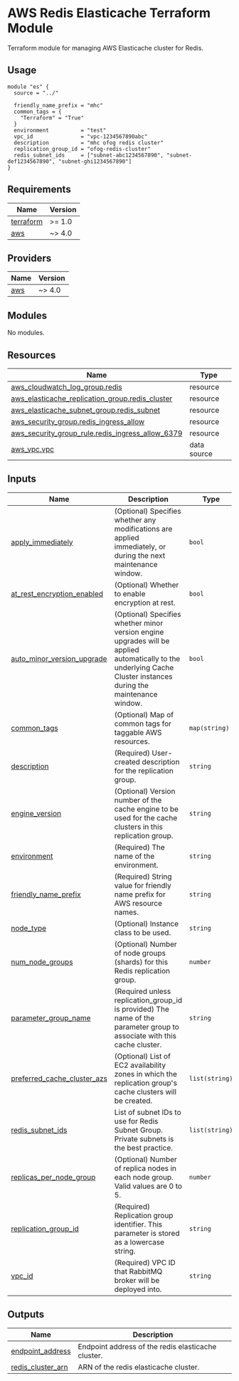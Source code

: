 # AWS Redis Elasticache Terraform Module

Terraform module for managing AWS Elasticache cluster for Redis.

## Usage

```
module "es" {
  source = "../"

  friendly_name_prefix = "mhc"
  common_tags = {
    "Terraform" = "True"
  }
  environment          = "test"
  vpc_id               = "vpc-1234567890abc"
  description          = "mhc ofog redis cluster"
  replication_group_id = "ofog-redis-cluster"
  redis_subnet_ids     = ["subnet-abc1234567890", "subnet-def1234567890", "subnet-ghi1234567890"]
}
```

<!-- BEGIN_TF_DOCS -->
## Requirements

| Name | Version |
|------|---------|
| <a name="requirement_terraform"></a> [terraform](#requirement\_terraform) | >= 1.0 |
| <a name="requirement_aws"></a> [aws](#requirement\_aws) | ~> 4.0 |

## Providers

| Name | Version |
|------|---------|
| <a name="provider_aws"></a> [aws](#provider\_aws) | ~> 4.0 |

## Modules

No modules.

## Resources

| Name | Type |
|------|------|
| [aws_cloudwatch_log_group.redis](https://registry.terraform.io/providers/hashicorp/aws/latest/docs/resources/cloudwatch_log_group) | resource |
| [aws_elasticache_replication_group.redis_cluster](https://registry.terraform.io/providers/hashicorp/aws/latest/docs/resources/elasticache_replication_group) | resource |
| [aws_elasticache_subnet_group.redis_subnet](https://registry.terraform.io/providers/hashicorp/aws/latest/docs/resources/elasticache_subnet_group) | resource |
| [aws_security_group.redis_ingress_allow](https://registry.terraform.io/providers/hashicorp/aws/latest/docs/resources/security_group) | resource |
| [aws_security_group_rule.redis_ingress_allow_6379](https://registry.terraform.io/providers/hashicorp/aws/latest/docs/resources/security_group_rule) | resource |
| [aws_vpc.vpc](https://registry.terraform.io/providers/hashicorp/aws/latest/docs/data-sources/vpc) | data source |

## Inputs

| Name | Description | Type | Default | Required |
|------|-------------|------|---------|:--------:|
| <a name="input_apply_immediately"></a> [apply\_immediately](#input\_apply\_immediately) | (Optional) Specifies whether any modifications are applied immediately, or during the next maintenance window. | `bool` | `true` | no |
| <a name="input_at_rest_encryption_enabled"></a> [at\_rest\_encryption\_enabled](#input\_at\_rest\_encryption\_enabled) | (Optional) Whether to enable encryption at rest. | `bool` | `true` | no |
| <a name="input_auto_minor_version_upgrade"></a> [auto\_minor\_version\_upgrade](#input\_auto\_minor\_version\_upgrade) | (Optional) Specifies whether minor version engine upgrades will be applied automatically to the underlying Cache Cluster instances during the maintenance window. | `bool` | `true` | no |
| <a name="input_common_tags"></a> [common\_tags](#input\_common\_tags) | (Optional) Map of common tags for taggable AWS resources. | `map(string)` | `{}` | no |
| <a name="input_description"></a> [description](#input\_description) | (Required) User-created description for the replication group. | `string` | n/a | yes |
| <a name="input_engine_version"></a> [engine\_version](#input\_engine\_version) | (Optional) Version number of the cache engine to be used for the cache clusters in this replication group. | `string` | `"6.x"` | no |
| <a name="input_environment"></a> [environment](#input\_environment) | (Required) The name of the environment. | `string` | n/a | yes |
| <a name="input_friendly_name_prefix"></a> [friendly\_name\_prefix](#input\_friendly\_name\_prefix) | (Required) String value for friendly name prefix for AWS resource names. | `string` | n/a | yes |
| <a name="input_node_type"></a> [node\_type](#input\_node\_type) | (Optional) Instance class to be used. | `string` | `"cache.m5.large"` | no |
| <a name="input_num_node_groups"></a> [num\_node\_groups](#input\_num\_node\_groups) | (Optional) Number of node groups (shards) for this Redis replication group. | `number` | `1` | no |
| <a name="input_parameter_group_name"></a> [parameter\_group\_name](#input\_parameter\_group\_name) | (Required unless replication\_group\_id is provided) The name of the parameter group to associate with this cache cluster. | `string` | `"default.redis6.x"` | no |
| <a name="input_preferred_cache_cluster_azs"></a> [preferred\_cache\_cluster\_azs](#input\_preferred\_cache\_cluster\_azs) | (Optional) List of EC2 availability zones in which the replication group's cache clusters will be created. | `list(string)` | `[]` | no |
| <a name="input_redis_subnet_ids"></a> [redis\_subnet\_ids](#input\_redis\_subnet\_ids) | List of subnet IDs to use for Redis Subnet Group. Private subnets is the best practice. | `list(string)` | `[]` | no |
| <a name="input_replicas_per_node_group"></a> [replicas\_per\_node\_group](#input\_replicas\_per\_node\_group) | (Optional) Number of replica nodes in each node group. Valid values are 0 to 5. | `number` | `1` | no |
| <a name="input_replication_group_id"></a> [replication\_group\_id](#input\_replication\_group\_id) | (Required) Replication group identifier. This parameter is stored as a lowercase string. | `string` | n/a | yes |
| <a name="input_vpc_id"></a> [vpc\_id](#input\_vpc\_id) | (Required) VPC ID that RabbitMQ broker will be deployed into. | `string` | n/a | yes |

## Outputs

| Name | Description |
|------|-------------|
| <a name="output_endpoint_address"></a> [endpoint\_address](#output\_endpoint\_address) | Endpoint address of the redis elasticache cluster. |
| <a name="output_redis_cluster_arn"></a> [redis\_cluster\_arn](#output\_redis\_cluster\_arn) | ARN of the redis elasticache cluster. |
<!-- END_TF_DOCS -->
